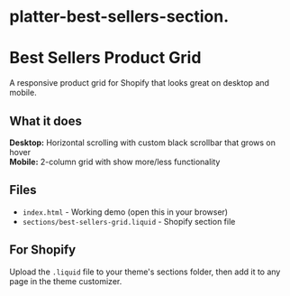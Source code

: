 # platter-best-sellers-section.

# Best Sellers Product Grid

A responsive product grid for Shopify that looks great on desktop and mobile.

## What it does

**Desktop:** Horizontal scrolling with custom black scrollbar that grows on hover  
**Mobile:** 2-column grid with show more/less functionality

## Files

- `index.html` - Working demo (open this in your browser)
- `sections/best-sellers-grid.liquid` - Shopify section file

## For Shopify

Upload the `.liquid` file to your theme's sections folder, then add it to any page in the theme customizer.



